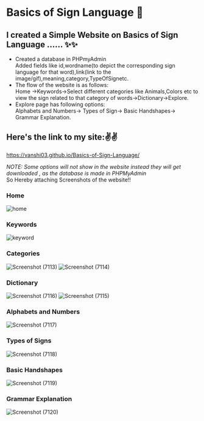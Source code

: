 # Basics of Sign Language 🙌
## I created a Simple Website on Basics of Sign Language ...... ✨✨
<ul>
  <li>Created a database in PHPmyAdmin<br> Added fields like id,wordname(to depict the corresponding sign language for that word),link(link to the image/gif),meaning,category,TypeOfSignetc.
  </li>
  <li>The flow of the website is as follows:<br>
      Home ->Keywords->Select different categories like Animals,Colors etc to view the sign related to that category of words->Dictionary->Explore.
      <li>Explore page has following options:<br>
        Alphabets and Numbers-> Types of Sign-> Basic Handshapes-> Grammar Explanation.
     </li>
  </li>
</ul>

## Here's the link to my site:✌️✌️<br>
 https://vanshi03.github.io/Basics-of-Sign-Language/
 
 *NOTE: Some options will not show in the website instead they will get downloaded , as the database is made in PHPMyAdmin*<br>
 So Hereby attaching Screenshots of the website!!
 
 ### Home
 ![home](https://user-images.githubusercontent.com/56712218/161387501-3e056bde-158b-44d9-a99e-08c66790e5f2.PNG)
 ### Keywords
![keyword](https://user-images.githubusercontent.com/56712218/161387510-67170623-5fdf-4d67-a765-0633a0434f52.PNG)
### Categories
![Screenshot (7113)](https://user-images.githubusercontent.com/56712218/161387757-5f3bcd12-2dba-4792-8b29-339e81b04fea.png)
![Screenshot (7114)](https://user-images.githubusercontent.com/56712218/161387753-19ad9f1c-94e7-4551-9cb1-0bb05d56101b.png)
### Dictionary
![Screenshot (7116)](https://user-images.githubusercontent.com/56712218/161387745-65c88c55-7f83-42b5-bdbd-002d91536860.png)
![Screenshot (7115)](https://user-images.githubusercontent.com/56712218/161387751-e722f1ee-d1e0-40c1-97b2-6c7210d2d9bd.png)
### Alphabets and Numbers
![Screenshot (7117)](https://user-images.githubusercontent.com/56712218/161387742-c030d9c8-2c56-4113-a4ce-235182f1756d.png)
### Types of Signs
![Screenshot (7118)](https://user-images.githubusercontent.com/56712218/161387739-719bb5eb-185a-4129-9b34-373520db8111.png)
### Basic Handshapes
![Screenshot (7119)](https://user-images.githubusercontent.com/56712218/161387762-f0c2918e-8685-4b3f-9776-8b703b19d27a.png)
### Grammar Explanation
![Screenshot (7120)](https://user-images.githubusercontent.com/56712218/161387760-95e16e64-132c-4976-9988-33af61d2befe.png)

